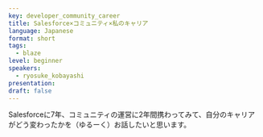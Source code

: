 ```yaml
---
key: developer_community_career
title: Salesforce×コミュニティ×私のキャリア
language: Japanese
format: short
tags:
  - blaze
level: beginner
speakers:
  - ryosuke_kobayashi
presentation: 
draft: false
---
```

Salesforceに7年、コミュニティの運営に2年間携わってみて、自分のキャリアがどう変わったかを（ゆるーく）お話したいと思います。
